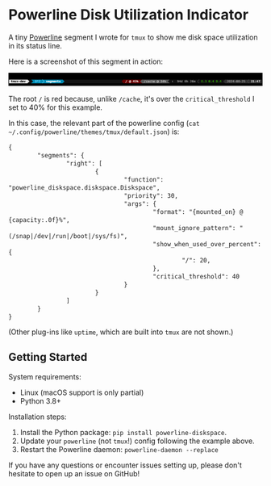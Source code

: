 # Powerline Disk Utilization Indicator

A tiny [Powerline](https://github.com/powerline/powerline) segment I wrote for `tmux` to show me disk space utilization in its status line.

Here is a screenshot of this segment in action:

![disk utilization example](doc/img/powerline-diskspace-screenshot.png)

The root `/` is red because, unlike `/cache`, it's over the `critical_threshold` I set to 40% for this example.

In this case, the relevant part of the powerline config (`cat ~/.config/powerline/themes/tmux/default.json`) is:

```
{
        "segments": {
                "right": [
                        {
                                "function": "powerline_diskspace.diskspace.Diskspace",
                                "priority": 30,
                                "args": {
                                        "format": "{mounted_on} @ {capacity:.0f}%",
                                        "mount_ignore_pattern": "(/snap|/dev|/run|/boot|/sys/fs)",
                                        "show_when_used_over_percent": {
                                                "/": 20,
                                        },
                                        "critical_threshold": 40
                                }
                        }
                ]
        }
}
```

(Other plug-ins like `uptime`, which are built into `tmux` are not shown.)

## Getting Started

System requirements:
 * Linux (macOS support is only partial)
 * Python 3.8+

Installation steps:

1. Install the Python package: `pip install powerline-diskspace`.
2. Update your `powerline` (not `tmux`!) config following the example above.
3. Restart the Powerline daemon: `powerline-daemon --replace`

If you have any questions or encounter issues setting up, please don't hesitate to open up an issue on GitHub!